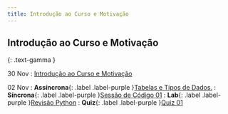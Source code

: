 ```yaml
---
title: Introdução ao Curso e Motivação
---
```


## Introdução ao Curso e Motivação
{: .text-gamma }

30 Nov
: [Introdução ao Curso e Motivação](#)

02 Nov
: **Assíncrona**{: .label .label-purple }[Tabelas e Tipos de Dados.](#)
: **Síncrona**{: .label .label-purple }[Sessão de Código 01](#)
  : **Lab**{: .label .label-purple }[Revisão Python](#)
  : **Quiz**{: .label .label-purple }[Quiz 01](#)
